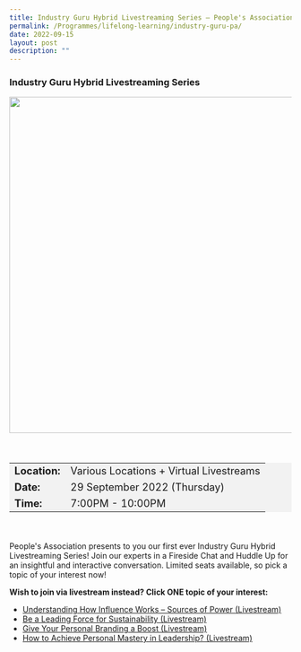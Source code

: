 ```yaml
---
title: Industry Guru Hybrid Livestreaming Series — People's Association
permalink: /Programmes/lifelong-learning/industry-guru-pa/
date: 2022-09-15
layout: post
description: ""
---
```

###  Industry Guru Hybrid Livestreaming Series ###

<img
src="/images/Programmes%20(August%202022)/KUCC%20Briskwalk%20Labrador%20Park.png" style="width:600px; height:auto">

<div style="padding:20px 0 20px 0">
	<table  style="font-size:130%; background-color:#f2f2f2">
		<tbody>
			<tr>
				 <td><b>Location:</b></td><td>Various Locations + Virtual Livestreams</td>
			</tr>
			<tr>
			 <td><b>Date:</b></td><td>29 September 2022 (Thursday)</td>
			</tr>
			<tr>
				<td> <b>Time:</b> </td><td>7:00PM - 10:00PM</td>
			</tr>
		</tbody>
	</table>
</div>

<div>
	<p>
People's Association presents to you our first ever Industry Guru Hybrid Livestreaming Series!
Join our experts in a Fireside Chat and Huddle Up for an insightful and interactive conversation. 
Limited seats available, so pick a topic of your interest now!
	</p>

<b>Wish to join via livestream instead? Click ONE topic of your interest:</b>
<ul>
	<li><a href="https://www.go.gov.sg/kuccbriskwalk">Understanding How Influence Works – Sources of Power (Livestream)</a></li>
	<li><a href="https://www.go.gov.sg/kuccbriskwalk">Be a Leading Force for Sustainability (Livestream)</a></li>
	<li><a href="https://www.go.gov.sg/kuccbriskwalk">Give Your Personal Branding a Boost (Livestream)</a></li>
	<li><a href="https://www.go.gov.sg/kuccbriskwalk">How to Achieve Personal Mastery in Leadership? (Livestream)</a></li>
</p>
</div>

